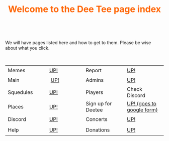 <h1 style="text-align: center;"><span style="color: #ff6600;">Welcome to the Dee Tee page index</span></h1>
<p>&nbsp;</p>
<p>&nbsp;</p>
<p>We will have pages listed here and how to get to them. Please be wise about what you click.</p>
<p>&nbsp;</p>
<table style="height: 230px;" width="564">
<tbody>
<tr style="height: 32px;">
<td style="width: 134.688px; height: 32px;">Memes</td>
<td style="width: 134.688px; height: 32px;"><a href="https://farmergamer2437.github.io/Hub4/">UP!</a></td>
<td style="width: 134.688px; height: 32px;">Report</td>
<td style="width: 134.688px; height: 32px;"><a href="https://farmergamer2437.github.io/Hub8/">UP!</a></td>
</tr>
<tr style="height: 32px;">
<td style="width: 134.688px; height: 32px;">Main</td>
<td style="width: 134.688px; height: 32px;">&nbsp;<a href="https://farmergamer2437.github.io/Hub/">UP!</a></td>
<td style="width: 134.688px; height: 32px;">Admins</td>
<td style="width: 134.688px; height: 32px;"><a href="https://farmergamer2437.github.io/Hub7/">UP!</a></td>
</tr>
<tr style="height: 32px;">
<td style="width: 134.688px; height: 32px;">Squedules</td>
<td style="width: 134.688px; height: 32px;"><a href="https://farmergamer2437.github.io/Hub6/">UP!</a></td>
<td style="width: 134.688px; height: 32px;">Players</td>
<td style="width: 134.688px; height: 32px;">Check Discord</td>
</tr>
<tr style="height: 32px;">
<td style="width: 134.688px; height: 32px;">Places</td>
<td style="width: 134.688px; height: 32px;"><a href="https://farmergamer2437.github.io/Hub2/">UP!</a></td>
<td style="width: 134.688px; height: 32px;">Sign up for Deetee</td>
<td style="width: 134.688px; height: 32px;"><a href="https://docs.google.com/forms/d/e/1FAIpQLSfWQHS0v31nRcAzv-0fXrXYAotrMC-4AawcgmuShIbshOrhzA/viewform?usp=sf_link">UP! (goes to google form)</a></td>
</tr>
<tr style="height: 33px;">
<td style="width: 134.688px; height: 33px;">Discord</td>
<td style="width: 134.688px; height: 33px;"><a href="https://farmergamer2437.github.io/Hub3/">UP!</a></td>
<td style="width: 134.688px; height: 33px;">Concerts</td>
<td style="width: 134.688px; height: 33px;"><a href="https://farmergamer2437.github.io/Hub10/">UP!</a></td>
</tr>
<tr style="height: 34.7917px;">
<td style="width: 134.688px; height: 34.7917px;">Help</td>
<td style="width: 134.688px; height: 34.7917px;"><a href="https://farmergamer2437.github.io/Hub5/">UP!</a></td>
<td style="width: 134.688px; height: 34.7917px;">Donations</td>
<td style="width: 134.688px; height: 34.7917px;"><a href="https://farmergamer2437.github.io/Hub9/">UP!</a></td>
</tr>
